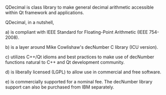 QDecimal is class library to make general decimal arithmetic accessible within Qt framework and applications.

QDecimal, in a nutshell,

a) is compliant with IEEE Standard for Floating-Point Arithmetic (IEEE 754-2008).

b) is a layer around Mike Cowlishaw's decNumber C library (ICU version).

c) utilizes C++/Qt idioms and best practices to make use of decNumber functions natural to C++ and Qt development community.

d) is liberally licensed (LGPL) to allow use in commercial and free software.

e) is commercially supported for a nominal fee. The decNumber library support can also be purchased from IBM separately.
